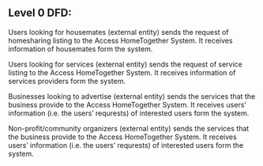 ## Level 0 DFD:

Users looking for housemates (external entity) sends the request of homesharing listing to the Access HomeTogether System. It receives information of housemates form the system.

Users looking for services (external entity) sends the request of service listing to the Access HomeTogether System. It receives information of services providers form the system.

Businesses looking to advertise (external entity) sends the services that the business provide to the Access HomeTogether System. It receives users’ information (i.e. the users’ requrests) of interested users form the system.

Non-profit/community organizers (external entity) sends the services that the business provide to the Access HomeTogether System. It receives users’ information (i.e. the users’ requrests) of interested users form the system.
